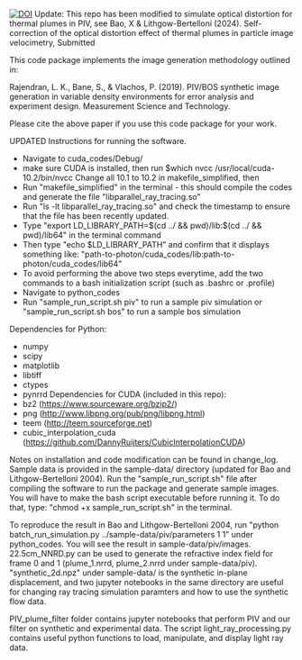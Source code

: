 [![DOI](https://zenodo.org/badge/DOI/10.5281/zenodo.13334031.svg)](https://doi.org/10.5281/zenodo.13334031)
Update: This repo has been modified to simulate optical distortion for thermal plumes in PIV, see
Bao, X & Lithgow-Bertelloni (2024). Self-correction of the optical distortion effect of thermal plumes in particle image velocimetry, Submitted

This code package implements the image generation methodology outlined in:

Rajendran, L. K., Bane, S., & Vlachos, P. (2019). PIV/BOS synthetic image generation in variable density environments for error analysis and experiment design. Measurement Science and Technology.

Please cite the above paper if you use this code package for your work.

UPDATED Instructions for running the software.
- Navigate to cuda_codes/Debug/
- make sure CUDA is installed, then run $which nvcc
	/usr/local/cuda-10.2/bin/nvcc
	Change all 10.1 to 10.2 in makefile_simplified, then
- Run "makefile_simplified" in the terminal - this should compile the codes and generate the file "libparallel_ray_tracing.so"
- Run "ls -lt libparallel_ray_tracing.so" and check the timestamp to ensure that the file has been recently updated.
- Type "export LD_LIBRARY_PATH=$(cd ../ && pwd)/lib:$(cd ../ && pwd)/lib64" in the terminal command
- Then type "echo $LD_LIBRARY_PATH" and confirm that it displays something like: "path-to-photon/cuda_codes/lib:path-to-photon/cuda_codes/lib64"
- To avoid performing the above two steps everytime, add the two commands to a bash initialization script (such as .bashrc or .profile)
- Navigate to python_codes
- Run "sample_run_script.sh piv" to run a sample piv simulation or "sample_run_script.sh bos" to run a sample bos simulation

Dependencies for Python:
- numpy
- scipy
- matplotlib
- libtiff
- ctypes
- pynrrd
Dependencies for CUDA (included in this repo):
- bz2 (https://www.sourceware.org/bzip2/)
- png (http://www.libpng.org/pub/png/libpng.html)
- teem (http://teem.sourceforge.net)
- cubic_interpolation_cuda (https://github.com/DannyRuijters/CubicInterpolationCUDA)

Notes on installation and code modification can be found in change_log. 
Sample data is provided in the sample-data/ directory (updated for Bao and Lithgow-Bertelloni 2004). Run the "sample_run_script.sh" file after compiling the software to run the package and generate sample images. You will have to make the bash script executable before running it. To do that, type: "chmod +x sample_run_script.sh" in the terminal. 

To reproduce the result in Bao and Lithgow-Bertelloni 2004, run "python batch_run_simulation.py ../sample-data/piv/parameters 1 1" under python_codes. You will see the result in sample-data/piv/images. 22.5cm_NNRD.py can be used to generate the refractive index field for frame 0 and 1 (plume_1.nrrd, plume_2.nrrd under sample-data/piv). "synthetic_2d.npz" under sample-data/ is the synthetic in-plane displacement, and two jupyter notebooks in the same directory are useful for changing ray tracing simulation paramters and how to use the synthetic flow data.

PIV_plume_filter folder contains jupyter notebooks that perform PIV and our filter on synthetic and experimental data.
The script light_ray_processing.py contains useful python functions to load, manipulate, and display light ray data.
